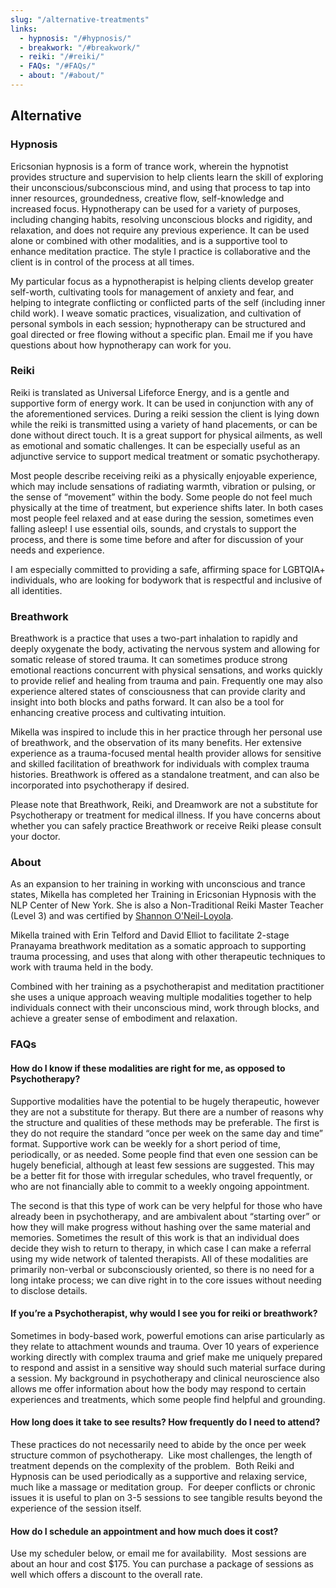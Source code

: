 ```yaml
---
slug: "/alternative-treatments"
links:
  - hypnosis: "/#hypnosis/"
  - breakwork: "/#breakwork/"
  - reiki: "/#reiki/"
  - FAQs: "/#FAQs/"
  - about: "/#about/"
---
```

## Alternative

### Hypnosis
Ericsonian hypnosis is a form of trance work, wherein the hypnotist provides structure and supervision to help clients learn the skill of exploring their unconscious/subconscious mind, and using that process to tap into inner resources, groundedness, creative flow, self-knowledge and increased focus. Hypnotherapy can be used for a variety of purposes, including changing habits, resolving unconscious blocks and rigidity, and relaxation, and does not require any previous experience. It can be used alone or combined with other modalities, and is a supportive tool to enhance meditation practice. The style I practice is collaborative and the client is in control of the process at all times.

My particular focus as a hypnotherapist is helping clients develop greater self-worth, cultivating tools for management of anxiety and fear, and helping to integrate conflicting or conflicted parts of the self (including inner child work). I weave somatic practices, visualization, and cultivation of personal symbols in each session; hypnotherapy can be structured and goal directed or free flowing without a specific plan. Email me if you have questions about how hypnotherapy can work for you.



### Reiki

Reiki is translated as Universal Lifeforce Energy, and is a gentle and supportive form of energy work. It can be used in conjunction with any of the aforementioned services. During a reiki session the client is lying down while the reiki is transmitted using a variety of hand placements, or can be done without direct touch. It is a great support for physical ailments, as well as emotional and somatic challenges. It can be especially useful as an adjunctive service to support medical treatment or somatic psychotherapy.

Most people describe receiving reiki as a physically enjoyable experience, which may include sensations of radiating warmth, vibration or pulsing, or the sense of “movement” within the body. Some people do not feel much physically at the time of treatment, but experience shifts later. In both cases most people feel relaxed and at ease during the session, sometimes even falling asleep! I use essential oils, sounds, and crystals to support the process, and there is some time before and after for discussion of your needs and experience.

I am especially committed to providing a safe, affirming space for LGBTQIA+ individuals, who are looking for bodywork that is respectful and inclusive of all identities.

### Breathwork

Breathwork is a practice that uses a two-part inhalation to rapidly and deeply oxygenate the body, activating the nervous system and allowing for somatic release of stored trauma. It can sometimes produce strong emotional reactions concurrent with physical sensations, and works quickly to provide relief and healing from trauma and pain. Frequently one may also experience altered states of consciousness that can provide clarity and insight into both blocks and paths forward. It can also be a tool for enhancing creative process and cultivating intuition.

Mikella was inspired to include this in her practice through her personal use of breathwork, and the observation of its many benefits. Her extensive experience as a trauma-focused mental health provider allows for sensitive and skilled facilitation of breathwork for individuals with complex trauma histories. Breathwork is offered as a standalone treatment, and can also be incorporated into psychotherapy if desired.

Please note that Breathwork, Reiki, and Dreamwork are not a substitute for Psychotherapy or treatment for medical illness. If you have concerns about whether you can safely practice Breathwork or receive Reiki please consult your doctor.

### About

As an expansion to her training in working with unconscious and trance states, Mikella has completed her Training in Ericsonian Hypnosis with the NLP Center of New York. She is also a Non-Traditional Reiki Master Teacher (Level 3) and was certified by [Shannon O'Neil-Loyola](http://www.radicalreiki.com).

Mikella trained with Erin Telford and David Elliot to facilitate 2-stage Pranayama breathwork meditation as a somatic approach to supporting trauma processing, and uses that along with other therapeutic techniques to work with trauma held in the body.

Combined with her training as a psychotherapist and meditation practitioner she uses a unique approach weaving multiple modalities together to help individuals connect with their unconscious mind, work through blocks, and achieve a greater sense of embodiment and relaxation.

### FAQs

#### How do I know if these modalities are right for me, as opposed to Psychotherapy?

Supportive modalities have the potential to be hugely therapeutic, however they are not a substitute for therapy. But there are a number of reasons why the structure and qualities of these methods may be preferable. The first is they do not require the standard “once per week on the same day and time” format. Supportive work can be weekly for a short period of time, periodically, or as needed. Some people find that even one session can be hugely beneficial, although at least few sessions are suggested. This may be a better fit for those with irregular schedules, who travel frequently, or who are not financially able to commit to a weekly ongoing appointment.

The second is that this type of work can be very helpful for those who have already been in psychotherapy, and are ambivalent about “starting over” or how they will make progress without hashing over the same material and memories. Sometimes the result of this work is that an individual does decide they wish to return to therapy, in which case I can make a referral using my wide network of talented therapists. All of these modalities are primarily non-verbal or subconsciously oriented, so there is no need for a long intake process; we can dive right in to the core issues without needing to disclose details.

#### If you’re a Psychotherapist, why would I see you for reiki or breathwork?

 Sometimes in body-based work, powerful emotions can arise particularly as they relate to attachment wounds and trauma. Over 10 years of experience working directly with complex trauma and grief make me uniquely prepared to respond and assist in a sensitive way should such material surface during a session. My background in psychotherapy and clinical neuroscience also allows me offer information about how the body may respond to certain experiences and treatments, which some people find helpful and grounding.

#### How long does it take to see results? How frequently do I need to attend?

These practices do not necessarily need to abide by the once per week structure common of psychotherapy.  Like most challenges, the length of treatment depends on the complexity of the problem.  Both Reiki and Hypnosis can be used periodically as a supportive and relaxing service, much like a massage or meditation group.  For deeper conflicts or chronic issues it is useful to plan on 3-5 sessions to see tangible results beyond the experience of the session itself.

#### How do I schedule an appointment and how much does it cost?

Use my scheduler below, or email me for availability.  Most sessions are about an hour and cost $175. You can purchase a package of sessions as well which offers a discount to the overall rate.
